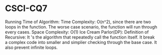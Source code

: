 # CSCI-CQ7
Running Time of Algorithm: 
  Time Complexity: O(n^2), since there are two loops in the function. The worse case scenario, the function will run through every cases. 
  Space Complexity: O(1)
Ice Cream Parlor(DP):
  Definition of Recursive: It 's the algorithm that repeatedly call the function itself. It break a complex code into smaller and simplier checking through the base case. It also prevent infinite loops. 

